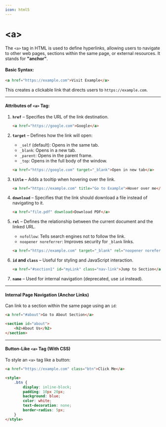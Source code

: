 ```yaml
---
icon: html5
---
```


# \<a>

The `<a>` tag in HTML is used to define hyperlinks, allowing users to navigate to other web pages, sections within the same page, or external resources. It stands for **"anchor"**.

#### Basic Syntax:

```html
<a href="https://example.com">Visit Example</a>
```

This creates a clickable link that directs users to `https://example.com`.

***

#### Attributes of `<a>` Tag:

1.  **`href`** – Specifies the URL of the link destination.

    ```html
    <a href="https://google.com">Google</a>
    ```
2.  **`target`** – Defines how the link will open:

    * `_self` (default): Opens in the same tab.
    * `_blank`: Opens in a new tab.
    * `_parent`: Opens in the parent frame.
    * `_top`: Opens in the full body of the window.

    ```html
    <a href="https://google.com" target="_blank">Open in new tab</a>
    ```
3.  **`title`** – Adds a tooltip when hovering over the link.

    ```html
    <a href="https://example.com" title="Go to Example">Hover over me</a>
    ```
4.  **`download`** – Specifies that the link should download a file instead of navigating to it.

    ```html
    <a href="file.pdf" download>Download PDF</a>
    ```
5.  **`rel`** – Defines the relationship between the current document and the linked URL.

    * `nofollow`: Tells search engines not to follow the link.
    * `noopener noreferrer`: Improves security for `_blank` links.

    ```html
    <a href="https://example.com" target="_blank" rel="noopener noreferrer">Safe Link</a>
    ```
6.  **`id` and `class`** – Useful for styling and JavaScript interaction.

    ```html
    <a href="#section1" id="myLink" class="nav-link">Jump to Section</a>
    ```
7. **`name`** – Used for internal navigation (deprecated, use `id` instead).

***

#### Internal Page Navigation (Anchor Links)

Can link to a section within the same page using an `id`:

```html
<a href="#about">Go to About Section</a>

<section id="about">
    <h2>About Us</h2>
</section>
```

***

#### Button-Like `<a>` Tag (With CSS)

To style an `<a>` tag like a button:

```html
<a href="https://example.com" class="btn">Click Me</a>

<style>
    .btn {
        display: inline-block;
        padding: 10px 20px;
        background: blue;
        color: white;
        text-decoration: none;
        border-radius: 5px;
    }
</style>
```

